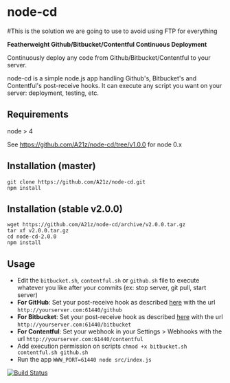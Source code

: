 node-cd
=======
#This is the solution we are going to use to avoid using FTP for everything

**Featherweight Github/Bitbucket/Contentful Continuous Deployment**

Continuously deploy any code from Github/Bitbucket/Contentful to your server.

node-cd is a simple node.js app handling Github's, Bitbucket's and Contentful's post-receive hooks.
It can execute any script you want on your server: deployment, testing, etc.

## Requirements

node > 4

See https://github.com/A21z/node-cd/tree/v1.0.0 for node 0.x

## Installation (master)

	git clone https://github.com/A21z/node-cd.git
	npm install

## Installation (stable v2.0.0)

	wget https://github.com/A21z/node-cd/archive/v2.0.0.tar.gz
	tar xf v2.0.0.tar.gz
	cd node-cd-2.0.0
	npm install

## Usage

* Edit the `bitbucket.sh`, `contentful.sh` or `github.sh` file to execute whatever you like after your commits (ex: stop server, git pull, start server)
* **For GitHub**: Set your post-receive hook as described [here](https://help.github.com/articles/post-receive-hooks) with the url `http://yourserver.com:61440/github`
* **For Bitbucket**:  Set your post-receive hook as described [here](https://confluence.atlassian.com/display/BITBUCKET/POST+hook+management) with the url `http://yourserver.com:61440/bitbucket`
* **For Contentful**: Set your webhook in your Settings > Webhooks with the url `http://yourserver.com:61440/contentful`
* Add execution permission on scripts
	`chmod +x bitbucket.sh contentful.sh github.sh`
* Run the app
	`WWW_PORT=61440 node src/index.js`

[![Build Status](https://travis-ci.org/A21z/node-cd.svg)](https://travis-ci.org/A21z/node-cd)
